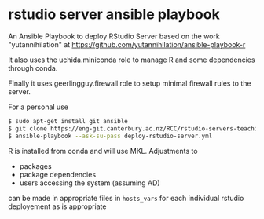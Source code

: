 # rstudio server ansible playbook
An Ansible Playbook to deploy RStudio Server based on the work "yutannihilation"
at https://github.com/yutannihilation/ansible-playbook-r

It also uses the uchida.miniconda role to manage R and some dependencies
through conda.

Finally it uses geerlingguy.firewall role to setup minimal firewall rules
to the server.

For a personal use
```sh
$ sudo apt-get install git ansible
$ git clone https://eng-git.canterbury.ac.nz/RCC/rstudio-servers-teaching.git
$ ansible-playbook --ask-su-pass deploy-rstudio-server.yml
```

R is installed from conda and will use MKL.
Adjustments to
 * packages
 * package dependencies
 * users accessing the system (assuming AD)

can be made in appropriate files in `hosts_vars` for
each individual rstudio deployement as is appropriate
